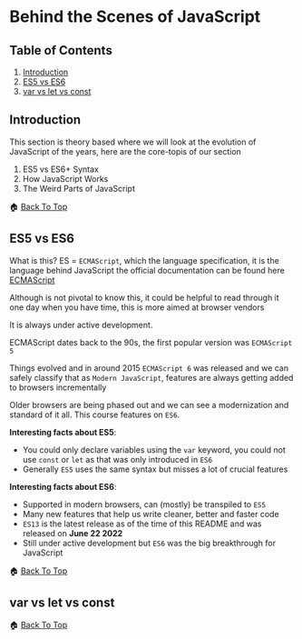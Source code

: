 # Behind the Scenes of JavaScript

## Table of Contents

1. [Introduction](#introduction)
2. [ES5 vs ES6](#es5-vs-es6)
3. [var vs let vs const](#var-vs-let-vs-const)

## Introduction

This section is theory based where we will look at the evolution of JavaScript of the years, here are the core-topis of our section

1. ES5 vs ES6+ Syntax
2. How JavaScript Works
3. The Weird Parts of JavaScript

🏠 [Back To Top](#behind-the-scenes-of-javascript)

## ES5 vs ES6

What is this? ES = `ECMAScript`, which the language specification, it is the language behind JavaScript the official documentation can be found here [ECMAScript](https://www.ecma-international.org/publications-and-standards/standards/ecma-262/)

Although is not pivotal to know this, it could be helpful to read through it one day when you have time, this is more aimed at browser vendors

It is always under active development.

ECMAScript dates back to the 90s, the first popular version was `ECMAScript 5`

Things evolved and in around 2015 `ECMAScript 6` was released and we can safely classify that as `Modern JavaScript`, features are always getting added to browsers incrementally

Older browsers are being phased out and we can see a modernization and standard of it all. This course features on `ES6`.

**Interesting facts about ES5**:

-   You could only declare variables using the `var` keyword, you could not use `const` or `let` as that was only introduced in `ES6`
-   Generally `ES5` uses the same syntax but misses a lot of crucial features

**Interesting facts about ES6**:

-   Supported in modern browsers, can (mostly) be transpiled to `ES5`
-   Many new features that help us write cleaner, better and faster code
-   `ES13` is the latest release as of the time of this README and was released on **June 22 2022**
-   Still under active development but `ES6` was the big breakthrough for JavaScript

🏠 [Back To Top](#behind-the-scenes-of-javascript)

## var vs let vs const

🏠 [Back To Top](#behind-the-scenes-of-javascript)
